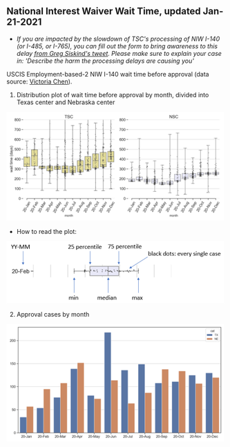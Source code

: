 ## National Interest Waiver Wait Time, updated Jan-21-2021 
* *If you are impacted by the slowdown of TSC's processing of NIW I-140 (or I-485, or I-765), you can fill out the form to bring awareness to this delay [from Greg Siskind's tweet](https://twitter.com/gsiskind/status/1351597348577824772). Please make sure to explain your case in: 'Describe the harm the processing delays are causing you'* 
 
USCIS Employment-based-2 NIW I-140 wait time before approval (data source: [Victoria Chen](https://www.wegreened.com/eb1_niw_approvals)). 
 
1. Distribution plot of wait time before approval by month, divided into Texas center and Nebraska center 
 
![Figure_1](https://raw.githubusercontent.com/happy-fish-01/National_interest_waiver_waittime/main/fig1.png) 
 
* How to read the plot: 
 
![Figure_3](https://raw.githubusercontent.com/happy-fish-01/National_interest_waiver_waittime/main/fig3.PNG) 
 
2. Approval cases by month 
 
![Figure_2](https://raw.githubusercontent.com/happy-fish-01/National_interest_waiver_waittime/main/fig2.png) 
 
